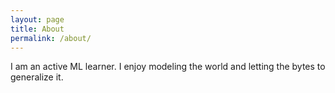 ```yaml
---
layout: page
title: About
permalink: /about/
---
```


I am an active ML learner. I enjoy modeling the world and letting the bytes to generalize it.

